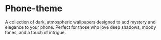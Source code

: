# Phone-theme
A collection of dark, atmospheric wallpapers designed to add mystery and elegance to your phone. Perfect for those who love deep shadows, moody tones, and a touch of intrigue.
